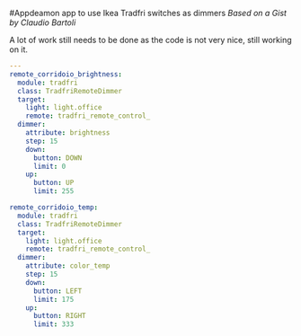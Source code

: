 #Appdeamon app to use Ikea Tradfri switches as dimmers
_Based on a Gist by Claudio Bartoli_

A lot of work still needs to be done as the code is not very nice, still working on it.

```yaml
---
remote_corridoio_brightness:
  module: tradfri
  class: TradfriRemoteDimmer
  target:
    light: light.office
    remote: tradfri_remote_control_
  dimmer:
    attribute: brightness
    step: 15
    down:
      button: DOWN
      limit: 0
    up:
      button: UP
      limit: 255

remote_corridoio_temp:
  module: tradfri
  class: TradfriRemoteDimmer
  target:
    light: light.office
    remote: tradfri_remote_control_
  dimmer:
    attribute: color_temp
    step: 15
    down:
      button: LEFT
      limit: 175
    up:
      button: RIGHT
      limit: 333
```
